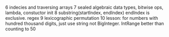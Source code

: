 6 indecies and traversing arrays
7 sealed algebraic data types, bitwise ops, lambda, constuctor init
8 substring(startIndex, endIndex) endIndex is exclusive.  regex
9 lexicographic permutation
10 lesson: for numbers with hundred thousand digits, just use string not BigInteger. IntRange better than counting to 50
